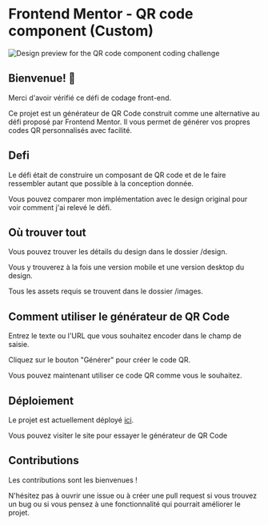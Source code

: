 # Frontend Mentor - QR code component (Custom)

![Design preview for the QR code component coding challenge](/project_1/project_1.gif)

## Bienvenue! 👋

Merci d'avoir vérifié ce défi de codage front-end.

Ce projet est un générateur de QR Code construit comme une alternative au défi proposé par Frontend Mentor. Il vous permet de générer vos propres codes QR personnalisés avec facilité.

## Defi

Le défi était de construire un composant de QR code et de le faire ressembler autant que possible à la conception donnée.

Vous pouvez comparer mon implémentation avec le design original pour voir comment j'ai relevé le défi.

## Où trouver tout

Vous pouvez trouver les détails du design dans le dossier /design.

Vous y trouverez à la fois une version mobile et une version desktop du design.

Tous les assets requis se trouvent dans le dossier /images.

## Comment utiliser le générateur de QR Code

Entrez le texte ou l'URL que vous souhaitez encoder dans le champ de saisie.

Cliquez sur le bouton "Générer" pour créer le code QR.

Vous pouvez maintenant utiliser ce code QR comme vous le souhaitez.

## Déploiement

Le projet est actuellement déployé [ici](https://qrcode-generator-livid.vercel.app/).

Vous pouvez visiter le site pour essayer le générateur de QR Code

## Contributions

Les contributions sont les bienvenues ! 

N'hésitez pas à ouvrir une issue ou à créer une pull request si vous trouvez un bug ou si vous pensez à une fonctionnalité qui pourrait améliorer le projet.
